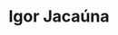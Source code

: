 ---
layout: home

title: Igor Jacaúna
titleTemplate: Apenas um blog

hero:
  name: Igor Jacaúna
  text: Frontend Developer
  tagline: Apaixonado por programação e adora desenvolvimento web
  actions:
    - theme: brand
      text: Ver blog
      link: /blog/
    - theme: alt
      text: Ver GitHub
      link: https://github.com/igorjacauna

features:
  - title: Geral
    details: Um pouco sobre tudo relacionado a desenvolvimento. JavaScript, Web, Desktop, Windows, Linux, CI, etc...
    link: /blog/
  - title: Vite
    details: Aliás, já ouviu falar em Vite?! Então precisamos conversar! Certreza que você vai aproveitar mais seu tempo
    link: /blog/vite/
  - title: Vue
    details: Agilidade e rapidez no melhor DX que você vai ter. Junto com Vite então nem se fala
    link: /blog/vue/
  - title: Vitest
    details: Se Vite é um foguete, o Vitest torna os testes tão rápidos que, se bobear, você acha que não rodou tudo
    link: /blog/vitest/
---